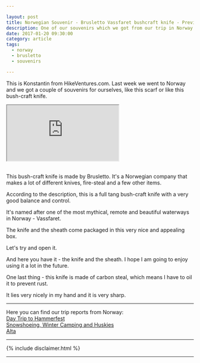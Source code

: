```yaml
---

layout: post
title: Norwegian Souvenir - Brusletto Vassfaret bushcraft knife - Preview
description: One of our souvenirs which we got from our trip in Norway. The Brusletto Vassfaret bushcraft knife
date: 2017-01-20 09:30:00
category: article
tags:
  - norway
  - brusletto
  - souvenirs

---
```


This is Konstantin from HikeVentures.com. Last week we went to Norway and we got a couple of souvenirs for ourselves, like this scarf or like this bush-craft knife.

<div class="embed-responsive embed-responsive-16by9">
  <iframe class="embed-responsive-item" src="https://www.youtube.com/embed/BR-ZcrNsT1k"></iframe>
</div>
<br>
<!--more-->

This bush-craft knife is made by Brusletto. It's a Norwegian company that makes a lot of different knives, fire-steal and a few other items.

According to the description, this is a full tang bush-craft knife with a very good balance and control.

It's named after one of the most mythical, remote and beautiful waterways in Norway - Vassfaret.

The knife and the sheath come packaged in this very nice and appealing box.

Let's try and open it.

And here you have it - the knife and the sheath. I hope I am going to enjoy using it a lot in the future.

One last thing - this knife is made of carbon steal, which means I have to oil it to prevent rust.

It lies very nicely in my hand and it is very sharp.

---

Here you can find our trip reports from Norway:   
[Day Trip to Hammerfest](http://www.hikeventures.com/hammerfest-daytrip/)   
[Snowshoeing, Winter Camping and Huskies](http://www.hikeventures.com/winter-camping-alta/)   
[Alta](http://www.hikeventures.com/komsa-alta/)   

---

{% include disclaimer.html %}

---
